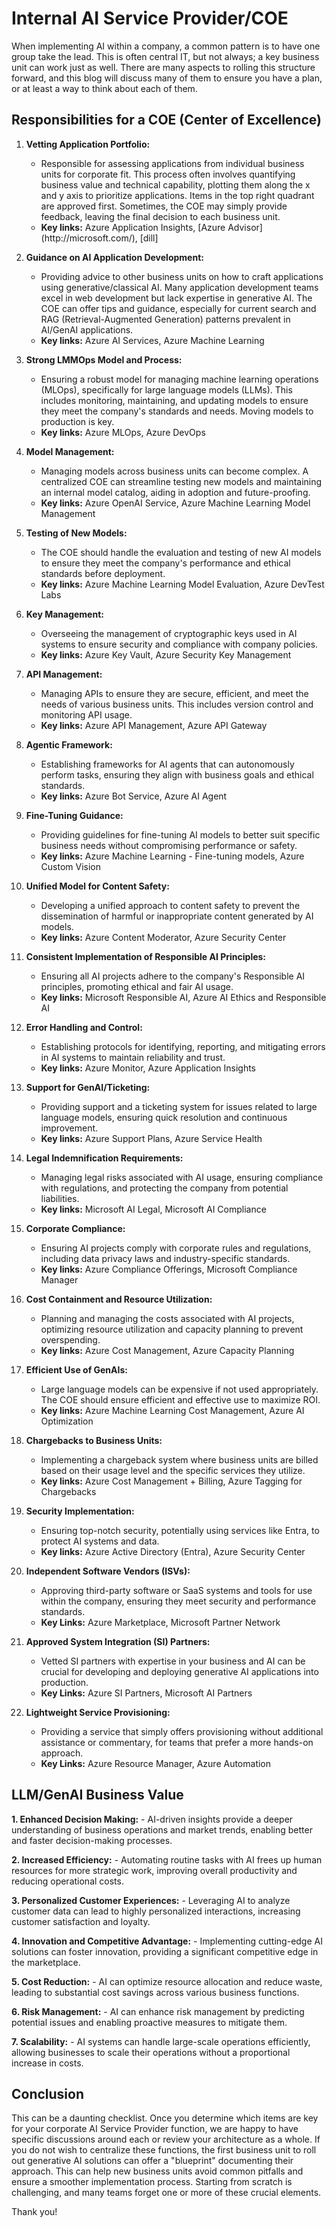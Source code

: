 <h1>Internal AI Service Provider/COE</h1>

<p>When implementing AI within a company, a common pattern is to have one group take the lead. This is often central IT, but not always; a key business unit can work just as well. There are many aspects to rolling this structure forward, and this blog will discuss many of them to ensure you have a plan, or at least a way to think about each of them.</p>

<h2>Responsibilities for a COE (Center of Excellence)</h2>

<ol>
<li><p><strong>Vetting Application Portfolio:</strong></p>

<ul>
<li>Responsible for assessing applications from individual business units for corporate fit. This process often involves quantifying business value and technical capability, plotting them along the x and y axis to prioritize applications. Items in the top right quadrant are approved first. Sometimes, the COE may simply provide feedback, leaving the final decision to each business unit.</li>
<li><strong>Key links:</strong> Azure Application Insights, [Azure Advisor](http://microsoft.com/), [dill]</li>
</ul></li>
<li><p><strong>Guidance on AI Application Development:</strong></p>

<ul>
<li>Providing advice to other business units on how to craft applications using generative/classical AI. Many application development teams excel in web development but lack expertise in generative AI. The COE can offer tips and guidance, especially for current search and RAG (Retrieval-Augmented Generation) patterns prevalent in AI/GenAI applications.</li>
<li><strong>Key links:</strong> Azure AI Services, Azure Machine Learning</li>
</ul></li>
<li><p><strong>Strong LMMOps Model and Process:</strong></p>

<ul>
<li>Ensuring a robust model for managing machine learning operations (MLOps), specifically for large language models (LLMs). This includes monitoring, maintaining, and updating models to ensure they meet the company's standards and needs. Moving models to production is key.</li>
<li><strong>Key links:</strong> Azure MLOps, Azure DevOps</li>
</ul></li>
<li><p><strong>Model Management:</strong></p>

<ul>
<li>Managing models across business units can become complex. A centralized COE can streamline testing new models and maintaining an internal model catalog, aiding in adoption and future-proofing.</li>
<li><strong>Key links:</strong> Azure OpenAI Service, Azure Machine Learning Model Management</li>
</ul></li>
<li><p><strong>Testing of New Models:</strong></p>

<ul>
<li>The COE should handle the evaluation and testing of new AI models to ensure they meet the company's performance and ethical standards before deployment.</li>
<li><strong>Key links:</strong> Azure Machine Learning Model Evaluation, Azure DevTest Labs</li>
</ul></li>
<li><p><strong>Key Management:</strong></p>

<ul>
<li>Overseeing the management of cryptographic keys used in AI systems to ensure security and compliance with company policies.</li>
<li><strong>Key links:</strong> Azure Key Vault, Azure Security Key Management</li>
</ul></li>
<li><p><strong>API Management:</strong></p>

<ul>
<li>Managing APIs to ensure they are secure, efficient, and meet the needs of various business units. This includes version control and monitoring API usage.</li>
<li><strong>Key links:</strong> Azure API Management, Azure API Gateway</li>
</ul></li>
<li><p><strong>Agentic Framework:</strong></p>

<ul>
<li>Establishing frameworks for AI agents that can autonomously perform tasks, ensuring they align with business goals and ethical standards.</li>
<li><strong>Key links:</strong> Azure Bot Service, Azure AI Agent</li>
</ul></li>
<li><p><strong>Fine-Tuning Guidance:</strong></p>

<ul>
<li>Providing guidelines for fine-tuning AI models to better suit specific business needs without compromising performance or safety.</li>
<li><strong>Key links:</strong> Azure Machine Learning - Fine-tuning models, Azure Custom Vision</li>
</ul></li>
<li><p><strong>Unified Model for Content Safety:</strong></p>

<ul>
<li>Developing a unified approach to content safety to prevent the dissemination of harmful or inappropriate content generated by AI models.</li>
<li><strong>Key links:</strong> Azure Content Moderator, Azure Security Center</li>
</ul></li>
<li><p><strong>Consistent Implementation of Responsible AI Principles:</strong></p>

<ul>
<li>Ensuring all AI projects adhere to the company's Responsible AI principles, promoting ethical and fair AI usage.</li>
<li><strong>Key links:</strong> Microsoft Responsible AI, Azure AI Ethics and Responsible AI</li>
</ul></li>
<li><p><strong>Error Handling and Control:</strong></p>

<ul>
<li>Establishing protocols for identifying, reporting, and mitigating errors in AI systems to maintain reliability and trust.</li>
<li><strong>Key links:</strong> Azure Monitor, Azure Application Insights</li>
</ul></li>
<li><p><strong>Support for GenAI/Ticketing:</strong></p>

<ul>
<li>Providing support and a ticketing system for issues related to large language models, ensuring quick resolution and continuous improvement.</li>
<li><strong>Key links:</strong> Azure Support Plans, Azure Service Health</li>
</ul></li>
<li><p><strong>Legal Indemnification Requirements:</strong></p>

<ul>
<li>Managing legal risks associated with AI usage, ensuring compliance with regulations, and protecting the company from potential liabilities.</li>
<li><strong>Key links:</strong> Microsoft AI Legal, Microsoft AI Compliance</li>
</ul></li>
<li><p><strong>Corporate Compliance:</strong></p>

<ul>
<li>Ensuring AI projects comply with corporate rules and regulations, including data privacy laws and industry-specific standards.</li>
<li><strong>Key links:</strong> Azure Compliance Offerings, Microsoft Compliance Manager</li>
</ul></li>
<li><p><strong>Cost Containment and Resource Utilization:</strong></p>

<ul>
<li>Planning and managing the costs associated with AI projects, optimizing resource utilization and capacity planning to prevent overspending.</li>
<li><strong>Key links:</strong> Azure Cost Management, Azure Capacity Planning</li>
</ul></li>
<li><p><strong>Efficient Use of GenAIs:</strong></p>

<ul>
<li>Large language models can be expensive if not used appropriately. The COE should ensure efficient and effective use to maximize ROI.</li>
<li><strong>Key links:</strong> Azure Machine Learning Cost Management, Azure AI Optimization</li>
</ul></li>
<li><p><strong>Chargebacks to Business Units:</strong></p>

<ul>
<li>Implementing a chargeback system where business units are billed based on their usage level and the specific services they utilize.</li>
<li><strong>Key links:</strong> Azure Cost Management + Billing, Azure Tagging for Chargebacks</li>
</ul></li>
<li><p><strong>Security Implementation:</strong></p>

<ul>
<li>Ensuring top-notch security, potentially using services like Entra, to protect AI systems and data.</li>
<li><strong>Key links:</strong> Azure Active Directory (Entra), Azure Security Center</li>
</ul></li>
<li><p><strong>Independent Software Vendors (ISVs):</strong></p>

<ul>
<li>Approving third-party software or SaaS systems and tools for use within the company, ensuring they meet security and performance standards.</li>
<li><strong>Key Links:</strong> Azure Marketplace, Microsoft Partner Network</li>
</ul></li>
<li><p><strong>Approved System Integration (SI) Partners:</strong></p>

<ul>
<li>Vetted SI partners with expertise in your business and AI can be crucial for developing and deploying generative AI applications into production.</li>
<li><strong>Key Links:</strong> Azure SI Partners, Microsoft AI Partners</li>
</ul></li>
<li><p><strong>Lightweight Service Provisioning:</strong></p>

<ul>
<li>Providing a service that simply offers provisioning without additional assistance or commentary, for teams that prefer a more hands-on approach.</li>
<li><strong>Key Links:</strong> Azure Resource Manager, Azure Automation</li>
</ul></li>
</ol>

<h2>LLM/GenAI Business Value</h2>

<p><strong>1. Enhanced Decision Making:</strong>
   - AI-driven insights provide a deeper understanding of business operations and market trends, enabling better and faster decision-making processes.</p>

<p><strong>2. Increased Efficiency:</strong>
   - Automating routine tasks with AI frees up human resources for more strategic work, improving overall productivity and reducing operational costs.</p>

<p><strong>3. Personalized Customer Experiences:</strong>
   - Leveraging AI to analyze customer data can lead to highly personalized interactions, increasing customer satisfaction and loyalty.</p>

<p><strong>4. Innovation and Competitive Advantage:</strong>
   - Implementing cutting-edge AI solutions can foster innovation, providing a significant competitive edge in the marketplace.</p>

<p><strong>5. Cost Reduction:</strong>
   - AI can optimize resource allocation and reduce waste, leading to substantial cost savings across various business functions.</p>

<p><strong>6. Risk Management:</strong>
   - AI can enhance risk management by predicting potential issues and enabling proactive measures to mitigate them.</p>

<p><strong>7. Scalability:</strong>
   - AI systems can handle large-scale operations efficiently, allowing businesses to scale their operations without a proportional increase in costs.</p>

<h2>Conclusion</h2>

<p>This can be a daunting checklist. Once you determine which items are key for your corporate AI Service Provider function, we are happy to have specific discussions around each or review your architecture as a whole. If you do not wish to centralize these functions, the first business unit to roll out generative AI solutions can offer a "blueprint" documenting their approach. This can help new business units avoid common pitfalls and ensure a smoother implementation process. Starting from scratch is challenging, and many teams forget one or more of these crucial elements.</p>

<p>Thank you!</p>


[//]: # (These are reference links used in the body of this note and get stripped out when the markdown processor does its job. There is no need to format nicely because it shouldn't be seen. Thanks SO - http://stackoverflow.com/questions/4823468/store-comments-in-markdown-syntax)

   [dill]: <https://github.com/joemccann/dillinger>